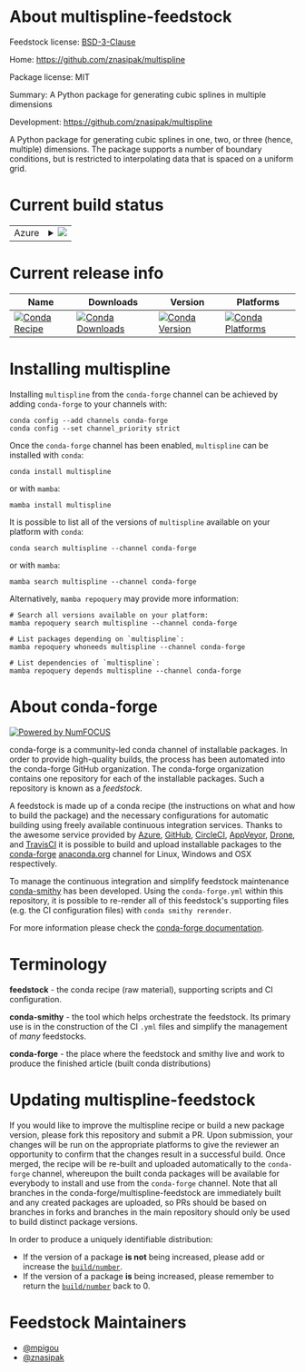 About multispline-feedstock
===========================

Feedstock license: [BSD-3-Clause](https://github.com/conda-forge/multispline-feedstock/blob/main/LICENSE.txt)

Home: https://github.com/znasipak/multispline

Package license: MIT

Summary: A Python package for generating cubic splines in multiple dimensions

Development: https://github.com/znasipak/multispline

A Python package for generating cubic splines in one, two, or three (hence, multiple)
dimensions. The package supports a number of boundary conditions, but is restricted
to interpolating data that is spaced on a uniform grid.

Current build status
====================


<table>
    
  <tr>
    <td>Azure</td>
    <td>
      <details>
        <summary>
          <a href="https://dev.azure.com/conda-forge/feedstock-builds/_build/latest?definitionId=25027&branchName=main">
            <img src="https://dev.azure.com/conda-forge/feedstock-builds/_apis/build/status/multispline-feedstock?branchName=main">
          </a>
        </summary>
        <table>
          <thead><tr><th>Variant</th><th>Status</th></tr></thead>
          <tbody><tr>
              <td>linux_64_microarch_level1python3.10.____cpython</td>
              <td>
                <a href="https://dev.azure.com/conda-forge/feedstock-builds/_build/latest?definitionId=25027&branchName=main">
                  <img src="https://dev.azure.com/conda-forge/feedstock-builds/_apis/build/status/multispline-feedstock?branchName=main&jobName=linux&configuration=linux%20linux_64_microarch_level1python3.10.____cpython" alt="variant">
                </a>
              </td>
            </tr><tr>
              <td>linux_64_microarch_level1python3.11.____cpython</td>
              <td>
                <a href="https://dev.azure.com/conda-forge/feedstock-builds/_build/latest?definitionId=25027&branchName=main">
                  <img src="https://dev.azure.com/conda-forge/feedstock-builds/_apis/build/status/multispline-feedstock?branchName=main&jobName=linux&configuration=linux%20linux_64_microarch_level1python3.11.____cpython" alt="variant">
                </a>
              </td>
            </tr><tr>
              <td>linux_64_microarch_level1python3.12.____cpython</td>
              <td>
                <a href="https://dev.azure.com/conda-forge/feedstock-builds/_build/latest?definitionId=25027&branchName=main">
                  <img src="https://dev.azure.com/conda-forge/feedstock-builds/_apis/build/status/multispline-feedstock?branchName=main&jobName=linux&configuration=linux%20linux_64_microarch_level1python3.12.____cpython" alt="variant">
                </a>
              </td>
            </tr><tr>
              <td>linux_64_microarch_level1python3.13.____cp313</td>
              <td>
                <a href="https://dev.azure.com/conda-forge/feedstock-builds/_build/latest?definitionId=25027&branchName=main">
                  <img src="https://dev.azure.com/conda-forge/feedstock-builds/_apis/build/status/multispline-feedstock?branchName=main&jobName=linux&configuration=linux%20linux_64_microarch_level1python3.13.____cp313" alt="variant">
                </a>
              </td>
            </tr><tr>
              <td>linux_64_microarch_level1python3.9.____cpython</td>
              <td>
                <a href="https://dev.azure.com/conda-forge/feedstock-builds/_build/latest?definitionId=25027&branchName=main">
                  <img src="https://dev.azure.com/conda-forge/feedstock-builds/_apis/build/status/multispline-feedstock?branchName=main&jobName=linux&configuration=linux%20linux_64_microarch_level1python3.9.____cpython" alt="variant">
                </a>
              </td>
            </tr><tr>
              <td>linux_64_microarch_level3python3.10.____cpython</td>
              <td>
                <a href="https://dev.azure.com/conda-forge/feedstock-builds/_build/latest?definitionId=25027&branchName=main">
                  <img src="https://dev.azure.com/conda-forge/feedstock-builds/_apis/build/status/multispline-feedstock?branchName=main&jobName=linux&configuration=linux%20linux_64_microarch_level3python3.10.____cpython" alt="variant">
                </a>
              </td>
            </tr><tr>
              <td>linux_64_microarch_level3python3.11.____cpython</td>
              <td>
                <a href="https://dev.azure.com/conda-forge/feedstock-builds/_build/latest?definitionId=25027&branchName=main">
                  <img src="https://dev.azure.com/conda-forge/feedstock-builds/_apis/build/status/multispline-feedstock?branchName=main&jobName=linux&configuration=linux%20linux_64_microarch_level3python3.11.____cpython" alt="variant">
                </a>
              </td>
            </tr><tr>
              <td>linux_64_microarch_level3python3.12.____cpython</td>
              <td>
                <a href="https://dev.azure.com/conda-forge/feedstock-builds/_build/latest?definitionId=25027&branchName=main">
                  <img src="https://dev.azure.com/conda-forge/feedstock-builds/_apis/build/status/multispline-feedstock?branchName=main&jobName=linux&configuration=linux%20linux_64_microarch_level3python3.12.____cpython" alt="variant">
                </a>
              </td>
            </tr><tr>
              <td>linux_64_microarch_level3python3.13.____cp313</td>
              <td>
                <a href="https://dev.azure.com/conda-forge/feedstock-builds/_build/latest?definitionId=25027&branchName=main">
                  <img src="https://dev.azure.com/conda-forge/feedstock-builds/_apis/build/status/multispline-feedstock?branchName=main&jobName=linux&configuration=linux%20linux_64_microarch_level3python3.13.____cp313" alt="variant">
                </a>
              </td>
            </tr><tr>
              <td>linux_64_microarch_level3python3.9.____cpython</td>
              <td>
                <a href="https://dev.azure.com/conda-forge/feedstock-builds/_build/latest?definitionId=25027&branchName=main">
                  <img src="https://dev.azure.com/conda-forge/feedstock-builds/_apis/build/status/multispline-feedstock?branchName=main&jobName=linux&configuration=linux%20linux_64_microarch_level3python3.9.____cpython" alt="variant">
                </a>
              </td>
            </tr><tr>
              <td>linux_64_microarch_level4python3.10.____cpython</td>
              <td>
                <a href="https://dev.azure.com/conda-forge/feedstock-builds/_build/latest?definitionId=25027&branchName=main">
                  <img src="https://dev.azure.com/conda-forge/feedstock-builds/_apis/build/status/multispline-feedstock?branchName=main&jobName=linux&configuration=linux%20linux_64_microarch_level4python3.10.____cpython" alt="variant">
                </a>
              </td>
            </tr><tr>
              <td>linux_64_microarch_level4python3.11.____cpython</td>
              <td>
                <a href="https://dev.azure.com/conda-forge/feedstock-builds/_build/latest?definitionId=25027&branchName=main">
                  <img src="https://dev.azure.com/conda-forge/feedstock-builds/_apis/build/status/multispline-feedstock?branchName=main&jobName=linux&configuration=linux%20linux_64_microarch_level4python3.11.____cpython" alt="variant">
                </a>
              </td>
            </tr><tr>
              <td>linux_64_microarch_level4python3.12.____cpython</td>
              <td>
                <a href="https://dev.azure.com/conda-forge/feedstock-builds/_build/latest?definitionId=25027&branchName=main">
                  <img src="https://dev.azure.com/conda-forge/feedstock-builds/_apis/build/status/multispline-feedstock?branchName=main&jobName=linux&configuration=linux%20linux_64_microarch_level4python3.12.____cpython" alt="variant">
                </a>
              </td>
            </tr><tr>
              <td>linux_64_microarch_level4python3.13.____cp313</td>
              <td>
                <a href="https://dev.azure.com/conda-forge/feedstock-builds/_build/latest?definitionId=25027&branchName=main">
                  <img src="https://dev.azure.com/conda-forge/feedstock-builds/_apis/build/status/multispline-feedstock?branchName=main&jobName=linux&configuration=linux%20linux_64_microarch_level4python3.13.____cp313" alt="variant">
                </a>
              </td>
            </tr><tr>
              <td>linux_64_microarch_level4python3.9.____cpython</td>
              <td>
                <a href="https://dev.azure.com/conda-forge/feedstock-builds/_build/latest?definitionId=25027&branchName=main">
                  <img src="https://dev.azure.com/conda-forge/feedstock-builds/_apis/build/status/multispline-feedstock?branchName=main&jobName=linux&configuration=linux%20linux_64_microarch_level4python3.9.____cpython" alt="variant">
                </a>
              </td>
            </tr><tr>
              <td>linux_aarch64_python3.10.____cpython</td>
              <td>
                <a href="https://dev.azure.com/conda-forge/feedstock-builds/_build/latest?definitionId=25027&branchName=main">
                  <img src="https://dev.azure.com/conda-forge/feedstock-builds/_apis/build/status/multispline-feedstock?branchName=main&jobName=linux&configuration=linux%20linux_aarch64_python3.10.____cpython" alt="variant">
                </a>
              </td>
            </tr><tr>
              <td>linux_aarch64_python3.11.____cpython</td>
              <td>
                <a href="https://dev.azure.com/conda-forge/feedstock-builds/_build/latest?definitionId=25027&branchName=main">
                  <img src="https://dev.azure.com/conda-forge/feedstock-builds/_apis/build/status/multispline-feedstock?branchName=main&jobName=linux&configuration=linux%20linux_aarch64_python3.11.____cpython" alt="variant">
                </a>
              </td>
            </tr><tr>
              <td>linux_aarch64_python3.12.____cpython</td>
              <td>
                <a href="https://dev.azure.com/conda-forge/feedstock-builds/_build/latest?definitionId=25027&branchName=main">
                  <img src="https://dev.azure.com/conda-forge/feedstock-builds/_apis/build/status/multispline-feedstock?branchName=main&jobName=linux&configuration=linux%20linux_aarch64_python3.12.____cpython" alt="variant">
                </a>
              </td>
            </tr><tr>
              <td>linux_aarch64_python3.13.____cp313</td>
              <td>
                <a href="https://dev.azure.com/conda-forge/feedstock-builds/_build/latest?definitionId=25027&branchName=main">
                  <img src="https://dev.azure.com/conda-forge/feedstock-builds/_apis/build/status/multispline-feedstock?branchName=main&jobName=linux&configuration=linux%20linux_aarch64_python3.13.____cp313" alt="variant">
                </a>
              </td>
            </tr><tr>
              <td>linux_aarch64_python3.9.____cpython</td>
              <td>
                <a href="https://dev.azure.com/conda-forge/feedstock-builds/_build/latest?definitionId=25027&branchName=main">
                  <img src="https://dev.azure.com/conda-forge/feedstock-builds/_apis/build/status/multispline-feedstock?branchName=main&jobName=linux&configuration=linux%20linux_aarch64_python3.9.____cpython" alt="variant">
                </a>
              </td>
            </tr><tr>
              <td>linux_ppc64le_python3.10.____cpython</td>
              <td>
                <a href="https://dev.azure.com/conda-forge/feedstock-builds/_build/latest?definitionId=25027&branchName=main">
                  <img src="https://dev.azure.com/conda-forge/feedstock-builds/_apis/build/status/multispline-feedstock?branchName=main&jobName=linux&configuration=linux%20linux_ppc64le_python3.10.____cpython" alt="variant">
                </a>
              </td>
            </tr><tr>
              <td>linux_ppc64le_python3.11.____cpython</td>
              <td>
                <a href="https://dev.azure.com/conda-forge/feedstock-builds/_build/latest?definitionId=25027&branchName=main">
                  <img src="https://dev.azure.com/conda-forge/feedstock-builds/_apis/build/status/multispline-feedstock?branchName=main&jobName=linux&configuration=linux%20linux_ppc64le_python3.11.____cpython" alt="variant">
                </a>
              </td>
            </tr><tr>
              <td>linux_ppc64le_python3.12.____cpython</td>
              <td>
                <a href="https://dev.azure.com/conda-forge/feedstock-builds/_build/latest?definitionId=25027&branchName=main">
                  <img src="https://dev.azure.com/conda-forge/feedstock-builds/_apis/build/status/multispline-feedstock?branchName=main&jobName=linux&configuration=linux%20linux_ppc64le_python3.12.____cpython" alt="variant">
                </a>
              </td>
            </tr><tr>
              <td>linux_ppc64le_python3.13.____cp313</td>
              <td>
                <a href="https://dev.azure.com/conda-forge/feedstock-builds/_build/latest?definitionId=25027&branchName=main">
                  <img src="https://dev.azure.com/conda-forge/feedstock-builds/_apis/build/status/multispline-feedstock?branchName=main&jobName=linux&configuration=linux%20linux_ppc64le_python3.13.____cp313" alt="variant">
                </a>
              </td>
            </tr><tr>
              <td>linux_ppc64le_python3.9.____cpython</td>
              <td>
                <a href="https://dev.azure.com/conda-forge/feedstock-builds/_build/latest?definitionId=25027&branchName=main">
                  <img src="https://dev.azure.com/conda-forge/feedstock-builds/_apis/build/status/multispline-feedstock?branchName=main&jobName=linux&configuration=linux%20linux_ppc64le_python3.9.____cpython" alt="variant">
                </a>
              </td>
            </tr><tr>
              <td>osx_64_microarch_level1python3.10.____cpython</td>
              <td>
                <a href="https://dev.azure.com/conda-forge/feedstock-builds/_build/latest?definitionId=25027&branchName=main">
                  <img src="https://dev.azure.com/conda-forge/feedstock-builds/_apis/build/status/multispline-feedstock?branchName=main&jobName=osx&configuration=osx%20osx_64_microarch_level1python3.10.____cpython" alt="variant">
                </a>
              </td>
            </tr><tr>
              <td>osx_64_microarch_level1python3.11.____cpython</td>
              <td>
                <a href="https://dev.azure.com/conda-forge/feedstock-builds/_build/latest?definitionId=25027&branchName=main">
                  <img src="https://dev.azure.com/conda-forge/feedstock-builds/_apis/build/status/multispline-feedstock?branchName=main&jobName=osx&configuration=osx%20osx_64_microarch_level1python3.11.____cpython" alt="variant">
                </a>
              </td>
            </tr><tr>
              <td>osx_64_microarch_level1python3.12.____cpython</td>
              <td>
                <a href="https://dev.azure.com/conda-forge/feedstock-builds/_build/latest?definitionId=25027&branchName=main">
                  <img src="https://dev.azure.com/conda-forge/feedstock-builds/_apis/build/status/multispline-feedstock?branchName=main&jobName=osx&configuration=osx%20osx_64_microarch_level1python3.12.____cpython" alt="variant">
                </a>
              </td>
            </tr><tr>
              <td>osx_64_microarch_level1python3.13.____cp313</td>
              <td>
                <a href="https://dev.azure.com/conda-forge/feedstock-builds/_build/latest?definitionId=25027&branchName=main">
                  <img src="https://dev.azure.com/conda-forge/feedstock-builds/_apis/build/status/multispline-feedstock?branchName=main&jobName=osx&configuration=osx%20osx_64_microarch_level1python3.13.____cp313" alt="variant">
                </a>
              </td>
            </tr><tr>
              <td>osx_64_microarch_level1python3.9.____cpython</td>
              <td>
                <a href="https://dev.azure.com/conda-forge/feedstock-builds/_build/latest?definitionId=25027&branchName=main">
                  <img src="https://dev.azure.com/conda-forge/feedstock-builds/_apis/build/status/multispline-feedstock?branchName=main&jobName=osx&configuration=osx%20osx_64_microarch_level1python3.9.____cpython" alt="variant">
                </a>
              </td>
            </tr><tr>
              <td>osx_64_microarch_level3python3.10.____cpython</td>
              <td>
                <a href="https://dev.azure.com/conda-forge/feedstock-builds/_build/latest?definitionId=25027&branchName=main">
                  <img src="https://dev.azure.com/conda-forge/feedstock-builds/_apis/build/status/multispline-feedstock?branchName=main&jobName=osx&configuration=osx%20osx_64_microarch_level3python3.10.____cpython" alt="variant">
                </a>
              </td>
            </tr><tr>
              <td>osx_64_microarch_level3python3.11.____cpython</td>
              <td>
                <a href="https://dev.azure.com/conda-forge/feedstock-builds/_build/latest?definitionId=25027&branchName=main">
                  <img src="https://dev.azure.com/conda-forge/feedstock-builds/_apis/build/status/multispline-feedstock?branchName=main&jobName=osx&configuration=osx%20osx_64_microarch_level3python3.11.____cpython" alt="variant">
                </a>
              </td>
            </tr><tr>
              <td>osx_64_microarch_level3python3.12.____cpython</td>
              <td>
                <a href="https://dev.azure.com/conda-forge/feedstock-builds/_build/latest?definitionId=25027&branchName=main">
                  <img src="https://dev.azure.com/conda-forge/feedstock-builds/_apis/build/status/multispline-feedstock?branchName=main&jobName=osx&configuration=osx%20osx_64_microarch_level3python3.12.____cpython" alt="variant">
                </a>
              </td>
            </tr><tr>
              <td>osx_64_microarch_level3python3.13.____cp313</td>
              <td>
                <a href="https://dev.azure.com/conda-forge/feedstock-builds/_build/latest?definitionId=25027&branchName=main">
                  <img src="https://dev.azure.com/conda-forge/feedstock-builds/_apis/build/status/multispline-feedstock?branchName=main&jobName=osx&configuration=osx%20osx_64_microarch_level3python3.13.____cp313" alt="variant">
                </a>
              </td>
            </tr><tr>
              <td>osx_64_microarch_level3python3.9.____cpython</td>
              <td>
                <a href="https://dev.azure.com/conda-forge/feedstock-builds/_build/latest?definitionId=25027&branchName=main">
                  <img src="https://dev.azure.com/conda-forge/feedstock-builds/_apis/build/status/multispline-feedstock?branchName=main&jobName=osx&configuration=osx%20osx_64_microarch_level3python3.9.____cpython" alt="variant">
                </a>
              </td>
            </tr><tr>
              <td>osx_64_microarch_level4python3.10.____cpython</td>
              <td>
                <a href="https://dev.azure.com/conda-forge/feedstock-builds/_build/latest?definitionId=25027&branchName=main">
                  <img src="https://dev.azure.com/conda-forge/feedstock-builds/_apis/build/status/multispline-feedstock?branchName=main&jobName=osx&configuration=osx%20osx_64_microarch_level4python3.10.____cpython" alt="variant">
                </a>
              </td>
            </tr><tr>
              <td>osx_64_microarch_level4python3.11.____cpython</td>
              <td>
                <a href="https://dev.azure.com/conda-forge/feedstock-builds/_build/latest?definitionId=25027&branchName=main">
                  <img src="https://dev.azure.com/conda-forge/feedstock-builds/_apis/build/status/multispline-feedstock?branchName=main&jobName=osx&configuration=osx%20osx_64_microarch_level4python3.11.____cpython" alt="variant">
                </a>
              </td>
            </tr><tr>
              <td>osx_64_microarch_level4python3.12.____cpython</td>
              <td>
                <a href="https://dev.azure.com/conda-forge/feedstock-builds/_build/latest?definitionId=25027&branchName=main">
                  <img src="https://dev.azure.com/conda-forge/feedstock-builds/_apis/build/status/multispline-feedstock?branchName=main&jobName=osx&configuration=osx%20osx_64_microarch_level4python3.12.____cpython" alt="variant">
                </a>
              </td>
            </tr><tr>
              <td>osx_64_microarch_level4python3.13.____cp313</td>
              <td>
                <a href="https://dev.azure.com/conda-forge/feedstock-builds/_build/latest?definitionId=25027&branchName=main">
                  <img src="https://dev.azure.com/conda-forge/feedstock-builds/_apis/build/status/multispline-feedstock?branchName=main&jobName=osx&configuration=osx%20osx_64_microarch_level4python3.13.____cp313" alt="variant">
                </a>
              </td>
            </tr><tr>
              <td>osx_64_microarch_level4python3.9.____cpython</td>
              <td>
                <a href="https://dev.azure.com/conda-forge/feedstock-builds/_build/latest?definitionId=25027&branchName=main">
                  <img src="https://dev.azure.com/conda-forge/feedstock-builds/_apis/build/status/multispline-feedstock?branchName=main&jobName=osx&configuration=osx%20osx_64_microarch_level4python3.9.____cpython" alt="variant">
                </a>
              </td>
            </tr><tr>
              <td>osx_arm64_python3.10.____cpython</td>
              <td>
                <a href="https://dev.azure.com/conda-forge/feedstock-builds/_build/latest?definitionId=25027&branchName=main">
                  <img src="https://dev.azure.com/conda-forge/feedstock-builds/_apis/build/status/multispline-feedstock?branchName=main&jobName=osx&configuration=osx%20osx_arm64_python3.10.____cpython" alt="variant">
                </a>
              </td>
            </tr><tr>
              <td>osx_arm64_python3.11.____cpython</td>
              <td>
                <a href="https://dev.azure.com/conda-forge/feedstock-builds/_build/latest?definitionId=25027&branchName=main">
                  <img src="https://dev.azure.com/conda-forge/feedstock-builds/_apis/build/status/multispline-feedstock?branchName=main&jobName=osx&configuration=osx%20osx_arm64_python3.11.____cpython" alt="variant">
                </a>
              </td>
            </tr><tr>
              <td>osx_arm64_python3.12.____cpython</td>
              <td>
                <a href="https://dev.azure.com/conda-forge/feedstock-builds/_build/latest?definitionId=25027&branchName=main">
                  <img src="https://dev.azure.com/conda-forge/feedstock-builds/_apis/build/status/multispline-feedstock?branchName=main&jobName=osx&configuration=osx%20osx_arm64_python3.12.____cpython" alt="variant">
                </a>
              </td>
            </tr><tr>
              <td>osx_arm64_python3.13.____cp313</td>
              <td>
                <a href="https://dev.azure.com/conda-forge/feedstock-builds/_build/latest?definitionId=25027&branchName=main">
                  <img src="https://dev.azure.com/conda-forge/feedstock-builds/_apis/build/status/multispline-feedstock?branchName=main&jobName=osx&configuration=osx%20osx_arm64_python3.13.____cp313" alt="variant">
                </a>
              </td>
            </tr><tr>
              <td>osx_arm64_python3.9.____cpython</td>
              <td>
                <a href="https://dev.azure.com/conda-forge/feedstock-builds/_build/latest?definitionId=25027&branchName=main">
                  <img src="https://dev.azure.com/conda-forge/feedstock-builds/_apis/build/status/multispline-feedstock?branchName=main&jobName=osx&configuration=osx%20osx_arm64_python3.9.____cpython" alt="variant">
                </a>
              </td>
            </tr><tr>
              <td>win_64_python3.10.____cpython</td>
              <td>
                <a href="https://dev.azure.com/conda-forge/feedstock-builds/_build/latest?definitionId=25027&branchName=main">
                  <img src="https://dev.azure.com/conda-forge/feedstock-builds/_apis/build/status/multispline-feedstock?branchName=main&jobName=win&configuration=win%20win_64_python3.10.____cpython" alt="variant">
                </a>
              </td>
            </tr><tr>
              <td>win_64_python3.11.____cpython</td>
              <td>
                <a href="https://dev.azure.com/conda-forge/feedstock-builds/_build/latest?definitionId=25027&branchName=main">
                  <img src="https://dev.azure.com/conda-forge/feedstock-builds/_apis/build/status/multispline-feedstock?branchName=main&jobName=win&configuration=win%20win_64_python3.11.____cpython" alt="variant">
                </a>
              </td>
            </tr><tr>
              <td>win_64_python3.12.____cpython</td>
              <td>
                <a href="https://dev.azure.com/conda-forge/feedstock-builds/_build/latest?definitionId=25027&branchName=main">
                  <img src="https://dev.azure.com/conda-forge/feedstock-builds/_apis/build/status/multispline-feedstock?branchName=main&jobName=win&configuration=win%20win_64_python3.12.____cpython" alt="variant">
                </a>
              </td>
            </tr><tr>
              <td>win_64_python3.13.____cp313</td>
              <td>
                <a href="https://dev.azure.com/conda-forge/feedstock-builds/_build/latest?definitionId=25027&branchName=main">
                  <img src="https://dev.azure.com/conda-forge/feedstock-builds/_apis/build/status/multispline-feedstock?branchName=main&jobName=win&configuration=win%20win_64_python3.13.____cp313" alt="variant">
                </a>
              </td>
            </tr><tr>
              <td>win_64_python3.9.____cpython</td>
              <td>
                <a href="https://dev.azure.com/conda-forge/feedstock-builds/_build/latest?definitionId=25027&branchName=main">
                  <img src="https://dev.azure.com/conda-forge/feedstock-builds/_apis/build/status/multispline-feedstock?branchName=main&jobName=win&configuration=win%20win_64_python3.9.____cpython" alt="variant">
                </a>
              </td>
            </tr>
          </tbody>
        </table>
      </details>
    </td>
  </tr>
</table>

Current release info
====================

| Name | Downloads | Version | Platforms |
| --- | --- | --- | --- |
| [![Conda Recipe](https://img.shields.io/badge/recipe-multispline-green.svg)](https://anaconda.org/conda-forge/multispline) | [![Conda Downloads](https://img.shields.io/conda/dn/conda-forge/multispline.svg)](https://anaconda.org/conda-forge/multispline) | [![Conda Version](https://img.shields.io/conda/vn/conda-forge/multispline.svg)](https://anaconda.org/conda-forge/multispline) | [![Conda Platforms](https://img.shields.io/conda/pn/conda-forge/multispline.svg)](https://anaconda.org/conda-forge/multispline) |

Installing multispline
======================

Installing `multispline` from the `conda-forge` channel can be achieved by adding `conda-forge` to your channels with:

```
conda config --add channels conda-forge
conda config --set channel_priority strict
```

Once the `conda-forge` channel has been enabled, `multispline` can be installed with `conda`:

```
conda install multispline
```

or with `mamba`:

```
mamba install multispline
```

It is possible to list all of the versions of `multispline` available on your platform with `conda`:

```
conda search multispline --channel conda-forge
```

or with `mamba`:

```
mamba search multispline --channel conda-forge
```

Alternatively, `mamba repoquery` may provide more information:

```
# Search all versions available on your platform:
mamba repoquery search multispline --channel conda-forge

# List packages depending on `multispline`:
mamba repoquery whoneeds multispline --channel conda-forge

# List dependencies of `multispline`:
mamba repoquery depends multispline --channel conda-forge
```


About conda-forge
=================

[![Powered by
NumFOCUS](https://img.shields.io/badge/powered%20by-NumFOCUS-orange.svg?style=flat&colorA=E1523D&colorB=007D8A)](https://numfocus.org)

conda-forge is a community-led conda channel of installable packages.
In order to provide high-quality builds, the process has been automated into the
conda-forge GitHub organization. The conda-forge organization contains one repository
for each of the installable packages. Such a repository is known as a *feedstock*.

A feedstock is made up of a conda recipe (the instructions on what and how to build
the package) and the necessary configurations for automatic building using freely
available continuous integration services. Thanks to the awesome service provided by
[Azure](https://azure.microsoft.com/en-us/services/devops/), [GitHub](https://github.com/),
[CircleCI](https://circleci.com/), [AppVeyor](https://www.appveyor.com/),
[Drone](https://cloud.drone.io/welcome), and [TravisCI](https://travis-ci.com/)
it is possible to build and upload installable packages to the
[conda-forge](https://anaconda.org/conda-forge) [anaconda.org](https://anaconda.org/)
channel for Linux, Windows and OSX respectively.

To manage the continuous integration and simplify feedstock maintenance
[conda-smithy](https://github.com/conda-forge/conda-smithy) has been developed.
Using the ``conda-forge.yml`` within this repository, it is possible to re-render all of
this feedstock's supporting files (e.g. the CI configuration files) with ``conda smithy rerender``.

For more information please check the [conda-forge documentation](https://conda-forge.org/docs/).

Terminology
===========

**feedstock** - the conda recipe (raw material), supporting scripts and CI configuration.

**conda-smithy** - the tool which helps orchestrate the feedstock.
                   Its primary use is in the construction of the CI ``.yml`` files
                   and simplify the management of *many* feedstocks.

**conda-forge** - the place where the feedstock and smithy live and work to
                  produce the finished article (built conda distributions)


Updating multispline-feedstock
==============================

If you would like to improve the multispline recipe or build a new
package version, please fork this repository and submit a PR. Upon submission,
your changes will be run on the appropriate platforms to give the reviewer an
opportunity to confirm that the changes result in a successful build. Once
merged, the recipe will be re-built and uploaded automatically to the
`conda-forge` channel, whereupon the built conda packages will be available for
everybody to install and use from the `conda-forge` channel.
Note that all branches in the conda-forge/multispline-feedstock are
immediately built and any created packages are uploaded, so PRs should be based
on branches in forks and branches in the main repository should only be used to
build distinct package versions.

In order to produce a uniquely identifiable distribution:
 * If the version of a package **is not** being increased, please add or increase
   the [``build/number``](https://docs.conda.io/projects/conda-build/en/latest/resources/define-metadata.html#build-number-and-string).
 * If the version of a package **is** being increased, please remember to return
   the [``build/number``](https://docs.conda.io/projects/conda-build/en/latest/resources/define-metadata.html#build-number-and-string)
   back to 0.

Feedstock Maintainers
=====================

* [@mpigou](https://github.com/mpigou/)
* [@znasipak](https://github.com/znasipak/)


